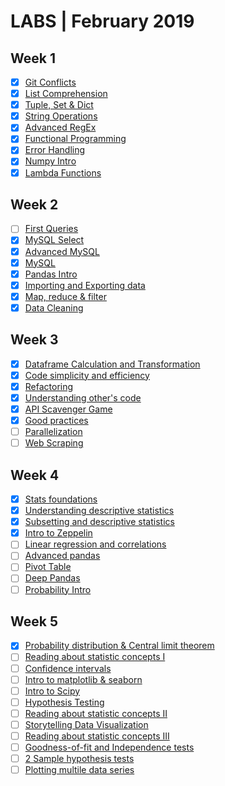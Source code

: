 # LABS | February 2019

## Week 1
- [X] [Git Conflicts](https://github.com/ta-data-bcn/lab-resolving-git-conflicts)
- [X] [List Comprehension](https://github.com/ta-data-bcn/lab-list-comprehensions)
- [X] [Tuple, Set & Dict](https://github.com/ta-data-bcn/lab-tuple-set-dict)
- [X] [String Operations](https://github.com/ta-data-bcn/lab-string-operations)
- [X] [Advanced RegEx](https://github.com/ta-data-bcn/lab-advanced-regex)
- [X] [Functional Programming](https://github.com/ta-data-bcn/lab-functional-programming)
- [X] [Error Handling](https://github.com/ta-data-bcn/lab-error-handling)
- [X] [Numpy Intro](https://github.com/ta-data-bcn/lab-numpy)
- [X] [Lambda Functions](https://github.com/ta-data-bcn/lab-lambda-functions)

## Week 2
- [ ] [First Queries](https://github.com/ta-data-bcn/lab-mysql-first-queries)
- [X] [MySQL Select](https://github.com/ta-data-bcn/lab-mysql-select)
- [X] [Advanced MySQL](https://github.com/ta-data-bcn/lab-advanced-mysql)
- [X] [MySQL](https://github.com/ta-data-bcn/lab-mysql)
- [X] [Pandas Intro](https://github.com/ta-data-bcn/lab-intro-pandas)
- [X] [Importing and Exporting data](https://github.com/ta-data-bcn/lab-import-export)
- [X] [Map, reduce & filter](https://github.com/ta-data-bcn/lab-map-reduce-filter)
- [X] [Data Cleaning](https://github.com/ta-data-bcn/lab-data-cleaning)

## Week 3
- [X] [Dataframe Calculation and Transformation](https://github.com/ta-data-bcn/lab-df-calculation-and-transformation)
- [X] [Code simplicity and efficiency](https://github.com/ta-data-bcn/lab-code-simplicity-efficiency)
- [X] [Refactoring](https://github.com/ta-data-bcn/lab-refactoring)
- [X] [Understanding other's code](https://github.com/ta-data-bcn/lab-understanding-others-code)
- [X] [API Scavenger Game](https://github.com/ta-data-bcn/lab-api-scavenger-game)
- [X] [Good practices](https://github.com/ta-data-bcn/lab-good-practices)
- [ ] [Parallelization](https://github.com/ta-data-bcn/lab-parallelization)
- [ ] [Web Scraping](https://github.com/ta-data-bcn/lab-web-scraping)

## Week 4
- [X] [Stats foundations](https://github.com/ta-data-bcn/lab-statistics-foundations)
- [X] [Understanding descriptive statistics](https://github.com/ta-data-bcn/lab-understanding-descriptive-stats)
- [X] [Subsetting and descriptive statistics](https://github.com/ta-data-bcn/lab-subsetting-and-descriptive-stats)
- [X] [Intro to Zeppelin](https://github.com/ta-data-bcn/lab-intro-to-zeppelin)
- [ ] [Linear regression and correlations](https://github.com/ta-data-bcn/lab-linear-regression-correlation)
- [ ] [Advanced pandas](https://github.com/ta-data-bcn/lab-advanced-pandas)
- [ ] [Pivot Table](https://github.com/ta-data-bcn/lab-pivot-table-and-correlation)
- [ ] [Deep Pandas](https://github.com/ta-data-bcn/lab-pandas-deep-dive)
- [ ] [Probability Intro](https://github.com/ta-data-bcn/lab-probability-intro)

## Week 5
- [X] [Probability distribution & Central limit theorem](https://github.com/ta-data-bcn/lab-probability-dist)
- [ ] [Reading about statistic concepts I](https://github.com/ta-data-bcn/lab-reading-about-statistic-concepts)
- [ ] [Confidence intervals](https://github.com/ta-data-bcn/lab-confidence-intervals)
- [ ] [Intro to matplotlib & seaborn](https://github.com/ta-data-bcn/lab-matplotlib-seaborn)
- [ ] [Intro to Scipy](https://github.com/ta-data-bcn/lab-intro-to-scipy)
- [ ] [Hypothesis Testing](https://github.com/ta-data-bcn/lab-hypothesis-testing)
- [ ] [Reading about statistic concepts II](https://github.com/ta-data-bcn/lab-reading-about-statistic-concepts)
- [ ] [Storytelling Data Visualization](https://github.com/ta-data-bcn/lab-storytelling-data-visualization)
- [ ] [Reading about statistic concepts III](https://github.com/ta-data-bcn/lab-reading-about-statistic-concepts)
- [ ] [Goodness-of-fit and Independence tests](https://github.com/ta-data-bcn/lab-goodfit-indeptests)
- [ ] [2 Sample hypothesis tests](https://github.com/ta-data-bcn/lab-two-sample-hypothesis-tests)
- [ ] [Plotting multile data series](https://github.com/ta-data-bcn/lab-plotting-multiple-data-series)
